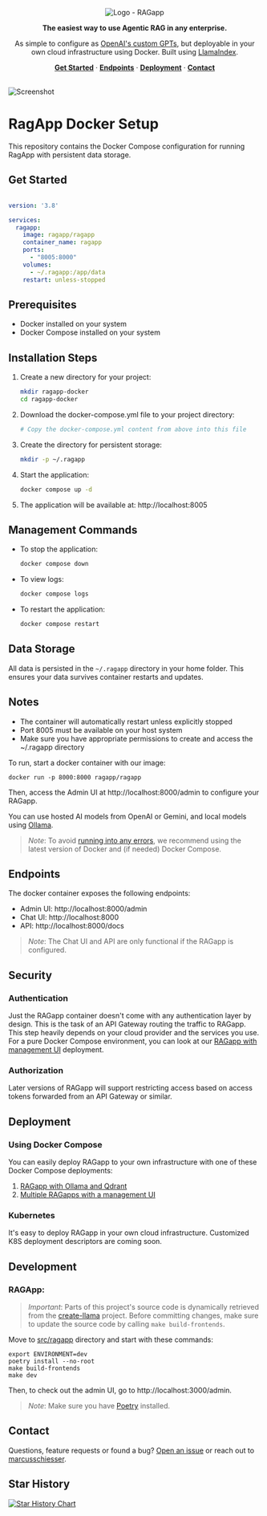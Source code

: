 <p align="center"><img alt="Logo - RAGapp" src="docs/logo.png"></p>

<p align="center"><strong>The easiest way to use Agentic RAG in any enterprise.</strong></p>

<p align="center">As simple to configure as <a href="https://openai.com/index/introducing-gpts" target="_blank">OpenAI's custom GPTs</a>, but deployable in your own cloud infrastructure using Docker. Built using <a href="https://github.com/run-llama/llama_index">LlamaIndex</a>.</p>

<p align="center">
  <a href="#get-started"><strong>Get Started</strong></a> ·
  <a href="#endpoints"><strong>Endpoints</strong></a> ·
  <a href="#deployment"><strong>Deployment</strong></a> ·
  <a href="#contact"><strong>Contact</strong></a> 
</p>

<br/>
<img alt="Screenshot" src="docs/screenshot.png">


# RagApp Docker Setup

This repository contains the Docker Compose configuration for running RagApp with persistent data storage.


## Get Started

```yml

version: '3.8'

services:
  ragapp:
    image: ragapp/ragapp
    container_name: ragapp
    ports:
      - "8005:8000"
    volumes:
      - ~/.ragapp:/app/data
    restart: unless-stopped

```


## Prerequisites

- Docker installed on your system
- Docker Compose installed on your system

## Installation Steps

1. Create a new directory for your project:
   ```bash
   mkdir ragapp-docker
   cd ragapp-docker
   ```

2. Download the docker-compose.yml file to your project directory:
   ```bash
   # Copy the docker-compose.yml content from above into this file
   ```

3. Create the directory for persistent storage:
   ```bash
   mkdir -p ~/.ragapp
   ```

4. Start the application:
   ```bash
   docker compose up -d
   ```

5. The application will be available at: http://localhost:8005

## Management Commands

- To stop the application:
  ```bash
  docker compose down
  ```

- To view logs:
  ```bash
  docker compose logs
  ```

- To restart the application:
  ```bash
  docker compose restart
  ```

## Data Storage

All data is persisted in the `~/.ragapp` directory in your home folder. This ensures your data survives container restarts and updates.

## Notes

- The container will automatically restart unless explicitly stopped
- Port 8005 must be available on your host system
- Make sure you have appropriate permissions to create and access the ~/.ragapp directory

To run, start a docker container with our image:

```shell
docker run -p 8000:8000 ragapp/ragapp
```

Then, access the Admin UI at http://localhost:8000/admin to configure your RAGapp.

You can use hosted AI models from OpenAI or Gemini, and local models using [Ollama](https://ollama.com/).

> _Note_: To avoid [running into any errors](https://github.com/ragapp/ragapp/issues/22), we recommend using the latest version of Docker and (if needed) Docker Compose.

## Endpoints

The docker container exposes the following endpoints:

- Admin UI: http://localhost:8000/admin
- Chat UI: http://localhost:8000
- API: http://localhost:8000/docs

> _Note_: The Chat UI and API are only functional if the RAGapp is configured.

## Security

### Authentication

Just the RAGapp container doesn't come with any authentication layer by design. This is the task
of an API Gateway routing the traffic to RAGapp.
This step heavily depends on your cloud provider and the services you use.
For a pure Docker Compose environment, you can look at our [RAGapp with management UI](./deployments/multiple-ragapps) deployment.

### Authorization

Later versions of RAGapp will support restricting access based on access tokens forwarded from an API Gateway or similar.

## Deployment

### Using Docker Compose

You can easily deploy RAGapp to your own infrastructure with one of these Docker Compose deployments:

1. [RAGapp with Ollama and Qdrant](./deployments/single)
2. [Multiple RAGapps with a management UI](./deployments/multiple-ragapps)

### Kubernetes

It's easy to deploy RAGapp in your own cloud infrastructure. Customized K8S deployment descriptors are coming soon.

## Development

### RAGApp:

> _Important_: Parts of this project's source code is dynamically retrieved from the [create-llama](https://github.com/run-llama/create-llama) project. Before committing changes, make sure to update the source code by calling `make build-frontends`.

Move to [src/ragapp](src/ragapp) directory and start with these commands:

```shell
export ENVIRONMENT=dev
poetry install --no-root
make build-frontends
make dev
```

Then, to check out the admin UI, go to http://localhost:3000/admin.

> _Note_: Make sure you have [Poetry](https://python-poetry.org/) installed.

## Contact

Questions, feature requests or found a bug? [Open an issue](https://github.com/ragapp/ragapp/issues/new/choose) or reach out to [marcusschiesser](https://github.com/marcusschiesser).

## Star History

[![Star History Chart](https://api.star-history.com/svg?repos=ragapp/ragapp&type=Date)](https://star-history.com/#ragapp/ragapp&Date)
